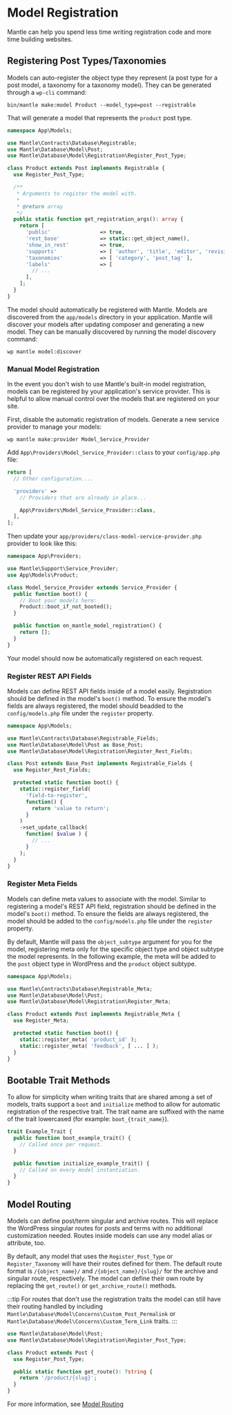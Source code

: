 # Model Registration

Mantle can help you spend less time writing registration code and more time building
websites.

## Registering Post Types/Taxonomies

Models can auto-register the object type they represent (a post type for a post
model, a taxonomy for a taxonomy model). They can be generated through a `wp-cli` command:

    bin/mantle make:model Product --model_type=post --registrable

That will generate a model that represents the `product` post type.

```php
namespace App\Models;

use Mantle\Contracts\Database\Registrable;
use Mantle\Database\Model\Post;
use Mantle\Database\Model\Registration\Register_Post_Type;

class Product extends Post implements Registrable {
  use Register_Post_Type;

  /**
   * Arguments to register the model with.
   *
   * @return array
   */
  public static function get_registration_args(): array {
    return [
      'public'                => true,
      'rest_base'             => static::get_object_name(),
      'show_in_rest'          => true,
      'supports'              => [ 'author', 'title', 'editor', 'revisions', 'thumbnail', 'custom-fields', 'excerpt' ],
      'taxonomies'            => [ 'category', 'post_tag' ],
      'labels'                => [
        // ...
      ],
    ];
  }
}
```

The model should automatically be registered with Mantle. Models are discovered
from the `app/models` directory in your application. Mantle will discover your
models after updating composer and generating a new model. They can be manually
discovered by running the model discovery command:

    wp mantle model:discover

### Manual Model Registration

In the event you don't wish to use Mantle's built-in model registration, models
can be registered by your application's service provider. This is helpful to
allow manual control over the models that are registered on your site.

First, disable the automatic registration of models. Generate a new service
provider to manage your models:

    wp mantle make:provider Model_Service_Provider

Add `App\Providers\Model_Service_Provider::class` to your `config/app.php` file:

```php
return [
  // Other configuration....

  'providers' =>
    // Providers that are already in place...

    App\Providers\Model_Service_Provider::class,
  ],
];
```

Then update your `app/providers/class-model-service-provider.php` provider to look like this:

```php
namespace App\Providers;

use Mantle\Support\Service_Provider;
use App\Models\Product;

class Model_Service_Provider extends Service_Provider {
  public function boot() {
    // Boot your models here:
    Product::boot_if_not_booted();
  }

  public function on_mantle_model_registration() {
    return [];
  }
}
```

Your model should now be automatically registered on each request.

### Register REST API Fields

Models can define REST API fields inside of a model easily. Registration should
be defined in the model's `boot()` method. To ensure the model's fields are
always registered, the model should beadded to the `config/models.php` file
under the `register` property.

```php
namespace App\Models;

use Mantle\Contracts\Database\Registrable_Fields;
use Mantle\Database\Model\Post as Base_Post;
use Mantle\Database\Model\Registration\Register_Rest_Fields;

class Post extends Base_Post implements Registrable_Fields {
  use Register_Rest_Fields;

  protected static function boot() {
    static::register_field(
      'field-to-register',
      function() {
        return 'value to return';
      }
    )
    ->set_update_callback(
      function( $value ) {
        // ...
      }
    );
  }
}
```

### Register Meta Fields

Models can define meta values to associate with the model. Similar to
registering a model's REST API field, registration should be defined in the
model's `boot()` method. To ensure the fields are always registered, the model
should be added to the `config/models.php` file under the `register` property.

By default, Mantle will pass the `object_subtype` argument for you for the
model, registering meta only for the specific object type and object subtype the
model represents. In the following example, the meta will be added to the `post`
object type in WordPress and the `product` object subtype.

```php
namespace App\Models;

use Mantle\Contracts\Database\Registrable_Meta;
use Mantle\Database\Model\Post;
use Mantle\Database\Model\Registration\Register_Meta;

class Product extends Post implements Registrable_Meta {
  use Register_Meta;

  protected static function boot() {
    static::register_meta( 'product_id' );
    static::register_meta( 'feedback', [ ... ] );
  }
}
```

## Bootable Trait Methods

To allow for simplicity when writing traits that are shared among a set of
models, traits support a `boot` and `initialize` method to allow for automatic
registration of the respective trait. The trait name are suffixed with the name
of the trait lowercased (for example: `boot_{trait_name}`).

```php
trait Example_Trait {
  public function boot_example_trait() {
    // Called once per request.
  }

  public function initialize_example_trait() {
    // Called on every model instantiation.
  }
}
```

## Model Routing

Models can define post/term singular and archive routes. This will replace the
WordPress singular routes for posts and terms with no additional customization
needed. Routes inside models can use any model alias or attribute, too.

By default, any model that uses the `Register_Post_Type` or `Register_Taxonomy`
will have their routes defined for them. The default route format is
`/{object_name}/` and `/{object_name}/{slug}/` for the archive and singular
route, respectively. The model can define their own route by replacing the
`get_route()` or `get_archive_route()` methods.

:::tip
For routes that don't use the registration traits the model can still have
their routing handled by including `Mantle\Database\Model\Concerns\Custom_Post_Permalink` or
`Mantle\Database\Model\Concerns\Custom_Term_Link` traits.
:::

```php
use Mantle\Database\Model\Post;
use Mantle\Database\Model\Registration\Register_Post_Type;

class Product extends Post {
  use Register_Post_Type;

  public static function get_route(): ?string {
    return '/product/{slug}';
  }
}
```

For more information, see [Model Routing](../basics/requests.md#model-routing)
